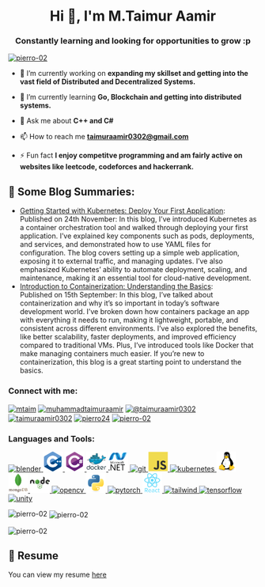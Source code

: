 <h1 align="center">Hi 👋, I'm M.Taimur Aamir</h1>
<h3 align="center">Constantly learning and looking for opportunities to grow :p</h3>

<p align="left"> <a href="https://github.com/ryo-ma/github-profile-trophy"><img src="https://github-profile-trophy.vercel.app/?username=pierro-02" alt="pierro-02" /></a> </p>

- 🔭 I’m currently working on **expanding my skillset and getting into the vast field of Distributed and Decentralized Systems.**

- 🌱 I’m currently learning **Go, Blockchain and getting into distributed systems.**

- 💬 Ask me about **C++ and C#**

- 📫 How to reach me **taimuraamir0302@gmail.com**

- ⚡ Fun fact **I enjoy competitve programming and am fairly active on websites like leetcode, codeforces and hackerrank.**

## 📝 Some Blog Summaries:
- [Getting Started with Kubernetes: Deploy Your First Application](https://medium.com/@taimuraamir0302/getting-started-with-kubernetes-deploy-your-first-application-db539345b0a2): <br />
Published on 24th November: In this blog, I’ve introduced Kubernetes as a container orchestration tool and walked through deploying your first application. I’ve explained key components such as pods, deployments, and services, and demonstrated how to use YAML files for configuration. The blog covers setting up a simple web application, exposing it to external traffic, and managing updates. I’ve also emphasized Kubernetes’ ability to automate deployment, scaling, and maintenance, making it an essential tool for cloud-native development.
- [Introduction to Containerization: Understanding the Basics](https://medium.com/@taimuraamir0302/introduction-to-containerization-understanding-the-basics-33778d391b27): <br />
Published on 15th September: In this blog, I’ve talked about containerization and why it’s so important in today’s software development world. I’ve broken down how containers package an app with everything it needs to run, making it lightweight, portable, and consistent across different environments. I’ve also explored the benefits, like better scalability, faster deployments, and improved efficiency compared to traditional VMs. Plus, I’ve introduced tools like Docker that make managing containers much easier. If you’re new to containerization, this blog is a great starting point to understand the basics.

<h3 align="left">Connect with me:</h3>
<p align="left">
<a href="https://linkedin.com/in/mtaim" target="blank"><img align="center" src="https://raw.githubusercontent.com/rahuldkjain/github-profile-readme-generator/master/src/images/icons/Social/linked-in-alt.svg" alt="mtaim" height="30" width="40" /></a>
<a href="https://kaggle.com/muhammadtaimuraamir" target="blank"><img align="center" src="https://raw.githubusercontent.com/rahuldkjain/github-profile-readme-generator/master/src/images/icons/Social/kaggle.svg" alt="muhammadtaimuraamir" height="30" width="40" /></a>
<a href="https://medium.com/@taimuraamir0302" target="blank"><img align="center" src="https://raw.githubusercontent.com/rahuldkjain/github-profile-readme-generator/master/src/images/icons/Social/medium.svg" alt="@taimuraamir0302" height="30" width="40" /></a>
<a href="https://www.hackerrank.com/taimuraamir0302" target="blank"><img align="center" src="https://raw.githubusercontent.com/rahuldkjain/github-profile-readme-generator/master/src/images/icons/Social/hackerrank.svg" alt="taimuraamir0302" height="30" width="40" /></a>
<a href="https://codeforces.com/profile/pierro24" target="blank"><img align="center" src="https://raw.githubusercontent.com/rahuldkjain/github-profile-readme-generator/master/src/images/icons/Social/codeforces.svg" alt="pierro24" height="30" width="40" /></a>
<a href="https://www.leetcode.com/pierro-02" target="blank"><img align="center" src="https://raw.githubusercontent.com/rahuldkjain/github-profile-readme-generator/master/src/images/icons/Social/leet-code.svg" alt="pierro-02" height="30" width="40" /></a>
</p>

<h3 align="left">Languages and Tools:</h3>
<p align="left"> <a href="https://www.blender.org/" target="_blank" rel="noreferrer"> <img src="https://download.blender.org/branding/community/blender_community_badge_white.svg" alt="blender" width="40" height="40"/> </a> <a href="https://www.w3schools.com/cpp/" target="_blank" rel="noreferrer"> <img src="https://raw.githubusercontent.com/devicons/devicon/master/icons/cplusplus/cplusplus-original.svg" alt="cplusplus" width="40" height="40"/> </a> <a href="https://www.w3schools.com/cs/" target="_blank" rel="noreferrer"> <img src="https://raw.githubusercontent.com/devicons/devicon/master/icons/csharp/csharp-original.svg" alt="csharp" width="40" height="40"/> </a> <a href="https://www.docker.com/" target="_blank" rel="noreferrer"> <img src="https://raw.githubusercontent.com/devicons/devicon/master/icons/docker/docker-original-wordmark.svg" alt="docker" width="40" height="40"/> </a> <a href="https://dotnet.microsoft.com/" target="_blank" rel="noreferrer"> <img src="https://raw.githubusercontent.com/devicons/devicon/master/icons/dot-net/dot-net-original-wordmark.svg" alt="dotnet" width="40" height="40"/> </a> <a href="https://git-scm.com/" target="_blank" rel="noreferrer"> <img src="https://www.vectorlogo.zone/logos/git-scm/git-scm-icon.svg" alt="git" width="40" height="40"/> </a> <a href="https://developer.mozilla.org/en-US/docs/Web/JavaScript" target="_blank" rel="noreferrer"> <img src="https://raw.githubusercontent.com/devicons/devicon/master/icons/javascript/javascript-original.svg" alt="javascript" width="40" height="40"/> </a> <a href="https://kubernetes.io" target="_blank" rel="noreferrer"> <img src="https://www.vectorlogo.zone/logos/kubernetes/kubernetes-icon.svg" alt="kubernetes" width="40" height="40"/> </a> <a href="https://www.linux.org/" target="_blank" rel="noreferrer"> <img src="https://raw.githubusercontent.com/devicons/devicon/master/icons/linux/linux-original.svg" alt="linux" width="40" height="40"/> </a> <a href="https://www.mongodb.com/" target="_blank" rel="noreferrer"> <img src="https://raw.githubusercontent.com/devicons/devicon/master/icons/mongodb/mongodb-original-wordmark.svg" alt="mongodb" width="40" height="40"/> </a> <a href="https://nodejs.org" target="_blank" rel="noreferrer"> <img src="https://raw.githubusercontent.com/devicons/devicon/master/icons/nodejs/nodejs-original-wordmark.svg" alt="nodejs" width="40" height="40"/> </a> <a href="https://opencv.org/" target="_blank" rel="noreferrer"> <img src="https://www.vectorlogo.zone/logos/opencv/opencv-icon.svg" alt="opencv" width="40" height="40"/> </a> <a href="https://www.python.org" target="_blank" rel="noreferrer"> <img src="https://raw.githubusercontent.com/devicons/devicon/master/icons/python/python-original.svg" alt="python" width="40" height="40"/> </a> <a href="https://pytorch.org/" target="_blank" rel="noreferrer"> <img src="https://www.vectorlogo.zone/logos/pytorch/pytorch-icon.svg" alt="pytorch" width="40" height="40"/> </a> <a href="https://reactjs.org/" target="_blank" rel="noreferrer"> <img src="https://raw.githubusercontent.com/devicons/devicon/master/icons/react/react-original-wordmark.svg" alt="react" width="40" height="40"/> </a> <a href="https://tailwindcss.com/" target="_blank" rel="noreferrer"> <img src="https://www.vectorlogo.zone/logos/tailwindcss/tailwindcss-icon.svg" alt="tailwind" width="40" height="40"/> </a> <a href="https://www.tensorflow.org" target="_blank" rel="noreferrer"> <img src="https://www.vectorlogo.zone/logos/tensorflow/tensorflow-icon.svg" alt="tensorflow" width="40" height="40"/> </a> <a href="https://unity.com/" target="_blank" rel="noreferrer"> <img src="https://www.vectorlogo.zone/logos/unity3d/unity3d-icon.svg" alt="unity" width="40" height="40"/> </a> </p>

<p><img align="left" src="https://github-readme-stats.vercel.app/api/top-langs?username=pierro-02&show_icons=true&locale=en&layout=compact" alt="pierro-02" /></p>

<p>&nbsp;<img align="center" src="https://github-readme-stats.vercel.app/api?username=pierro-02&show_icons=true&locale=en" alt="pierro-02" /></p>

<p><img align="center" src="https://github-readme-streak-stats.herokuapp.com/?user=pierro-02&" alt="pierro-02" /></p>

## 📝 Resume
You can view my resume [here](https://github.com/Pierro-02/DevOps-Course-2024/blob/main/Resume%20-%20M.Taimur%20Aamir.pdf)
